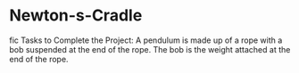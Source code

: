 # Newton-s-Cradle
fic Tasks to Complete the Project: A pendulum is made up of a rope with a bob suspended at the end of the rope. The bob is the weight attached at the end of the rope.
